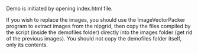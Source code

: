 Demo is initiated by opening index.html file.

If you wish to replace the images, you should use the ImageVectorPacker program to extract images from the nlpgrid, 
then copy the files compiled by the script (inside the demofiles folder) directly into the images folder (get rid of the previous images).
You should not copy the demofiles folder itself, only its contents.
